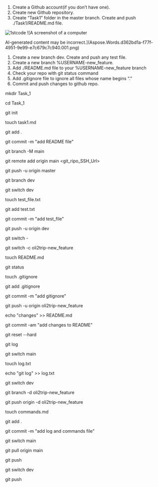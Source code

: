 ﻿1. Create a Github account(if you don’t have one).
1. Create new Github repository.
1. Create “Task1” folder in the master branch. Create and push ./Task1/README.md file.

![1stcode](/Downloads/Git/example/carbon1.png)
![A screenshot of a computer

AI-generated content may be incorrect.](Aspose.Words.d362bd1a-f77f-4951-9e99-e7c679c7c940.001.png)

1. Create a new branch dev. Create and push any test file.
1. Create a new branch %USERNAME-new\_feature.
1. Add ./README.md file to your %USERNAME-new\_feature branch
1. Check your repo with git status command
1. Add .gitignore file to ignore all files whose name begins “.”
1. Commit and push changes to github repo.

mkdir Task\_1

cd Task\_1

git init 

touch task1.md

git add .

git commit -m "add README file"

git branch -M main

git remote add origin main <git\_ripo\_SSH\_Url>

git push -u origin master

git branch dev

git switch dev

touch test\_file.txt

git add test.txt

git commit -m "add test\_file"

git push -u origin dev

git switch -



git switch -c oli2trip-new\_feature

touch README.md 

git status

touch .gitignore

git add .gitignore

git commit -m "add gitignore"

git push -u origin oli2trip-new\_feature

echo "changes" >> README.md

git commit -am "add changes to README"

git reset --hard <commit key>

git log

git switch main

touch log.txt

echo "git log" >> log.txt

git switch dev

git branch -d oli2trip-new\_feature

git push origin -d oli2trip-new\_feature

touch commands.md

git add .

git commit -m "add log and commands file"

git switch main

git pull origin main

git push

git switch dev

git push 


[def]: oli